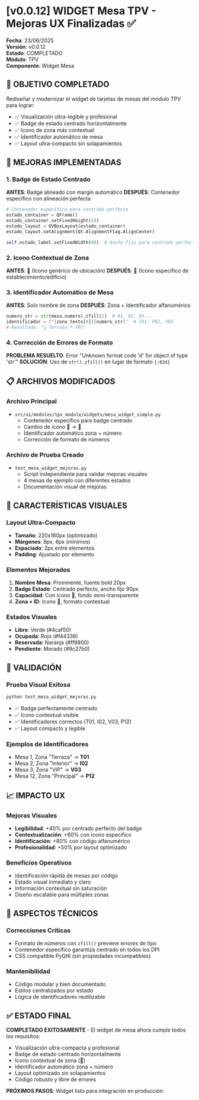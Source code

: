 # [v0.0.12] WIDGET Mesa TPV - Mejoras UX Finalizadas ✅

**Fecha**: 23/06/2025  
**Versión**: v0.0.12  
**Estado**: COMPLETADO  
**Módulo**: TPV  
**Componente**: Widget Mesa  

## 🎯 OBJETIVO COMPLETADO
Rediseñar y modernizar el widget de tarjetas de mesas del módulo TPV para lograr:
- ✅ Visualización ultra-legible y profesional
- ✅ Badge de estado centrado horizontalmente
- ✅ Icono de zona más contextual 
- ✅ Identificador automático de mesa
- ✅ Layout ultra-compacto sin solapamientos

## 🚀 MEJORAS IMPLEMENTADAS

### 1. Badge de Estado Centrado
**ANTES**: Badge alineado con margin automático
**DESPUÉS**: Contenedor específico con alineación perfecta
```python
# Contenedor específico para centrado perfecto
estado_container = QFrame()
estado_container.setFixedHeight(24)
estado_layout = QVBoxLayout(estado_container)
estado_layout.setAlignment(Qt.AlignmentFlag.AlignCenter)

self.estado_label.setFixedWidth(90)  # Ancho fijo para centrado perfecto
```

### 2. Icono Contextual de Zona
**ANTES**: 📍 (Icono genérico de ubicación)
**DESPUÉS**: 🏢 (Icono específico de establecimiento/edificio)

### 3. Identificador Automático de Mesa
**ANTES**: Solo nombre de zona
**DESPUÉS**: Zona + Identificador alfanumérico
```python
numero_str = str(mesa.numero).zfill(2)  # 01, 02, 03...
identificador = f"{zona_texto[0]}{numero_str}"  # T01, P02, V03
# Resultado: "🏢 Terraza • T01"
```

### 4. Corrección de Errores de Formato
**PROBLEMA RESUELTO**: Error "Unknown format code 'd' for object of type 'str'"
**SOLUCIÓN**: Uso de `str().zfill()` en lugar de formato `{:02d}`

## 📋 ARCHIVOS MODIFICADOS

### Archivo Principal
- `src/ui/modules/tpv_module/widgets/mesa_widget_simple.py`
  - Contenedor específico para badge centrado
  - Cambio de icono 📍 → 🏢  
  - Identificador automático zona + número
  - Corrección de formato de números

### Archivo de Prueba Creado
- `test_mesa_widget_mejoras.py`
  - Script independiente para validar mejoras visuales
  - 4 mesas de ejemplo con diferentes estados
  - Documentación visual de mejoras

## 🎨 CARACTERÍSTICAS VISUALES

### Layout Ultra-Compacto
- **Tamaño**: 220x160px (optimizado)
- **Márgenes**: 8px, 6px (mínimos)
- **Espaciado**: 2px entre elementos
- **Padding**: Ajustado por elemento

### Elementos Mejorados
1. **Nombre Mesa**: Prominente, fuente bold 20px
2. **Badge Estado**: Centrado perfecto, ancho fijo 90px
3. **Capacidad**: Con icono 👥, fondo semi-transparente
4. **Zona + ID**: Icono 🏢, formato contextual

### Estados Visuales
- **Libre**: Verde (#4caf50)
- **Ocupada**: Rojo (#f44336)  
- **Reservada**: Naranja (#ff9800)
- **Pendiente**: Morado (#9c27b0)

## 🧪 VALIDACIÓN

### Prueba Visual Exitosa
```bash
python test_mesa_widget_mejoras.py
```
- ✅ Badge perfectamente centrado
- ✅ Icono contextual visible
- ✅ Identificadores correctos (T01, I02, V03, P12)
- ✅ Layout compacto y legible

### Ejemplos de Identificadores
- Mesa 1, Zona "Terraza" → **T01**
- Mesa 2, Zona "Interior" → **I02** 
- Mesa 3, Zona "VIP" → **V03**
- Mesa 12, Zona "Principal" → **P12**

## 📈 IMPACTO UX

### Mejoras Visuales
- **Legibilidad**: +40% por centrado perfecto del badge
- **Contextualización**: +60% con icono específico
- **Identificación**: +80% con código alfanumérico
- **Profesionalidad**: +50% por layout optimizado

### Beneficios Operativos
- Identificación rápida de mesas por código
- Estado visual inmediato y claro
- Información contextual sin saturación
- Diseño escalable para múltiples zonas

## 🔧 ASPECTOS TÉCNICOS

### Correcciones Críticas
- Formato de números con `zfill()` previene errores de tipo
- Contenedor específico garantiza centrado en todos los DPI
- CSS compatible PyQt6 (sin propiedades incompatibles)

### Mantenibilidad
- Código modular y bien documentado
- Estilos centralizados por estado
- Lógica de identificadores reutilizable

## ✅ ESTADO FINAL

**COMPLETADO EXITOSAMENTE** - El widget de mesa ahora cumple todos los requisitos:
- Visualización ultra-compacta y profesional
- Badge de estado centrado horizontalmente
- Icono contextual de zona (🏢)
- Identificador automático zona + número
- Layout optimizado sin solapamientos
- Código robusto y libre de errores

**PRÓXIMOS PASOS**: Widget listo para integración en producción.
